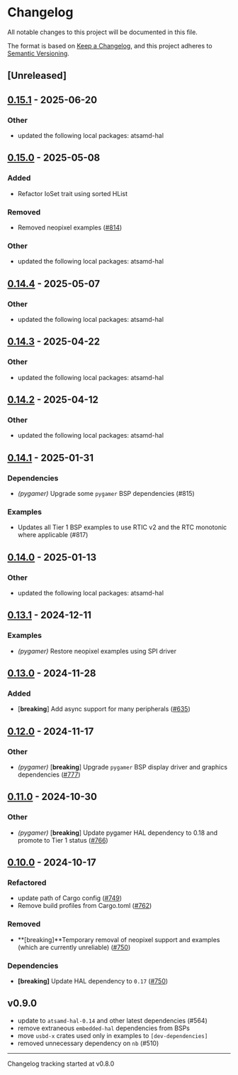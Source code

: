 # Changelog

All notable changes to this project will be documented in this file.

The format is based on [Keep a Changelog](https://keepachangelog.com/en/1.0.0/),
and this project adheres to [Semantic Versioning](https://semver.org/spec/v2.0.0.html).

## [Unreleased]

## [0.15.1](https://github.com/supersimple33/atsamd/compare/pygamer-0.15.0...pygamer-0.15.1) - 2025-06-20

### Other

- updated the following local packages: atsamd-hal

## [0.15.0](https://github.com/atsamd-rs/atsamd/compare/pygamer-0.14.4...pygamer-0.15.0) - 2025-05-08

### Added

- Refactor IoSet trait using sorted HList

### Removed

- Removed neopixel examples ([#814](https://github.com/atsamd-rs/atsamd/pull/814))

### Other

- updated the following local packages: atsamd-hal

## [0.14.4](https://github.com/atsamd-rs/atsamd/compare/pygamer-0.14.3...pygamer-0.14.4) - 2025-05-07

### Other

- updated the following local packages: atsamd-hal

## [0.14.3](https://github.com/atsamd-rs/atsamd/compare/pygamer-0.14.2...pygamer-0.14.3) - 2025-04-22

### Other

- updated the following local packages: atsamd-hal

## [0.14.2](https://github.com/atsamd-rs/atsamd/compare/pygamer-0.14.1...pygamer-0.14.2) - 2025-04-12

### Other

- updated the following local packages: atsamd-hal

## [0.14.1](https://github.com/atsamd-rs/atsamd/compare/pygamer-0.14.0...pygamer-0.14.1) - 2025-01-31

### Dependencies

- *(pygamer)* Upgrade some `pygamer` BSP dependencies (#815)

### Examples

- Updates all Tier 1 BSP examples to use RTIC v2 and the RTC monotonic where applicable (#817)

## [0.14.0](https://github.com/atsamd-rs/atsamd/compare/pygamer-0.13.1...pygamer-0.14.0) - 2025-01-13

### Other

- updated the following local packages: atsamd-hal

## [0.13.1](https://github.com/atsamd-rs/atsamd/compare/pygamer-0.13.0...pygamer-0.13.1) - 2024-12-11

### Examples

- *(pygamer)* Restore neopixel examples using SPI driver

## [0.13.0](https://github.com/atsamd-rs/atsamd/compare/pygamer-0.12.0...pygamer-0.13.0) - 2024-11-28

### Added

- [**breaking**] Add async support for many peripherals ([#635](https://github.com/atsamd-rs/atsamd/pull/635))

## [0.12.0](https://github.com/atsamd-rs/atsamd/compare/pygamer-0.11.0...pygamer-0.12.0) - 2024-11-17

### Other

- *(pygamer)* [**breaking**] Upgrade `pygamer` BSP display driver and graphics dependencies ([#777](https://github.com/atsamd-rs/atsamd/pull/777))

## [0.11.0](https://github.com/atsamd-rs/atsamd/compare/pygamer-0.10.0...pygamer-0.11.0) - 2024-10-30

### Other

- *(pygamer)* [**breaking**] Update pygamer HAL dependency to 0.18 and promote to Tier 1 status ([#766](https://github.com/atsamd-rs/atsamd/pull/766))

## [0.10.0](https://github.com/atsamd-rs/atsamd/compare/pygamer-0.9.0...pygamer-0.10.0) - 2024-10-17

### Refactored

- update path of Cargo config ([#749](https://github.com/atsamd-rs/atsamd/pull/749)) 
- Remove build profiles from Cargo.toml ([#762](https://github.com/atsamd-rs/atsamd/pull/762))

### Removed

- **[breaking]**Temporary removal of neopixel support and examples (which are currently unreliable) ([#750](https://github.com/atsamd-rs/atsamd/pull/750))

### Dependencies

- **[breaking]** Update HAL dependency to `0.17` ([#750](https://github.com/atsamd-rs/atsamd/pull/750))

## v0.9.0

- update to `atsamd-hal-0.14` and other latest dependencies (#564)
- remove extraneous `embedded-hal` dependencies from BSPs
- move `usbd-x` crates used only in examples to `[dev-dependencies]`
- removed unnecessary dependency on `nb` (#510)

---

Changelog tracking started at v0.8.0
